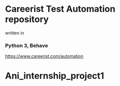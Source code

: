 # Careerist Test Automation repository
written in
### Python 3, Behave
https://www.careerist.com/automation
# Ani_internship_project1
